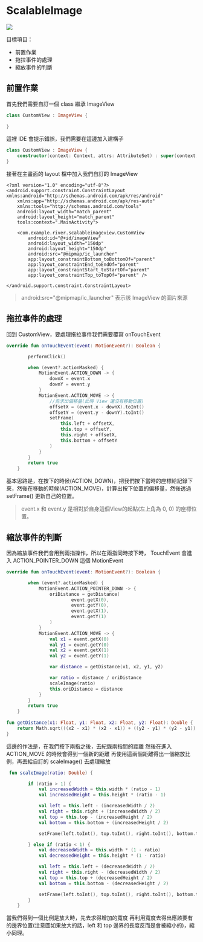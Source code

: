 ScalableImage
===

![](https://i.imgur.com/9ErOBhF.gif)

目標項目：
- 前置作業
- 拖拉事件的處理
- 縮放事件的判斷

## 前置作業
首先我們需要自訂一個 class 繼承 ImageView

```kotlin
class CustomView : ImageView {
        
}
```
這裡 IDE 會提示錯誤，我們需要在這邊加入建構子
```kotlin
class CustomView : ImageView {
    constructor(context: Context, attrs: AttributeSet) : super(context, attrs)
}
```

接著在主畫面的 layout 檔中加入我們自訂的 ImageView
```xml=
<?xml version="1.0" encoding="utf-8"?>
<android.support.constraint.ConstraintLayout xmlns:android="http://schemas.android.com/apk/res/android"
    xmlns:app="http://schemas.android.com/apk/res-auto"
    xmlns:tools="http://schemas.android.com/tools"
    android:layout_width="match_parent"
    android:layout_height="match_parent"
    tools:context=".MainActivity">

    <com.example.river.scalableimageview.CustomView
        android:id="@+id/imageView"
        android:layout_width="150dp"
        android:layout_height="150dp"
        android:src="@mipmap/ic_launcher"
        app:layout_constraintBottom_toBottomOf="parent"
        app:layout_constraintEnd_toEndOf="parent"
        app:layout_constraintStart_toStartOf="parent"
        app:layout_constraintTop_toTopOf="parent" />

</android.support.constraint.ConstraintLayout>
```
> android:src="@mipmap/ic_launcher" 表示該 ImageView 的圖片來源

## 拖拉事件的處理
回到 CustomView，要處理拖拉事件我們需要覆寫 onTouchEvent
```kotlin
override fun onTouchEvent(event: MotionEvent?): Boolean {

        performClick()

        when (event?.actionMasked) {
            MotionEvent.ACTION_DOWN -> {
                downX = event.x
                downY = event.y
            }
            MotionEvent.ACTION_MOVE -> {
                //先求出偏移量(此時 View 還沒有移動位置)
                offsetX = (event.x - downX).toInt()
                offsetY = (event.y - downY).toInt()
                setFrame(
                    this.left + offsetX,
                    this.top + offsetY,
                    this.right + offsetX,
                    this.bottom + offsetY
                )
            }
        }
        return true
    }
```

基本思路是，在按下的時候(ACTION_DOWN)，把我們按下當時的座標給記錄下來，然後在移動的時候(ACTION_MOVE)，計算出按下位置的偏移量，然後透過 setFrame() 更新自己的位置。
>event.x 和 event.y 是相對於自身這個View的起點(左上角為 0, 0) 的座標位置。

## 縮放事件的判斷

因為縮放事件我們會用到兩指操作，所以在兩指同時按下時， TouchEvent 會進入 ACTION_POINTER_DOWN 這個 MotionEvent
```kotlin
override fun onTouchEvent(event: MotionEvent?): Boolean {

        when (event?.actionMasked) {
            MotionEvent.ACTION_POINTER_DOWN -> {
                oriDistance = getDistance(
                        event.getX(0),
                        event.getY(0),
                        event.getX(1),
                        event.getY(1)
                )
            }
            MotionEvent.ACTION_MOVE -> {
                val x1 = event.getX(0)
                val y1 = event.getY(0)
                val x2 = event.getX(1)
                val y2 = event.getY(1)

                var distance = getDistance(x1, x2, y1, y2)

                var ratio = distance / oriDistance
                scaleImage(ratio)
                this.oriDistance = distance
            }
        }
        return true
    }
    
fun getDistance(x1: Float, y1: Float, x2: Float, y2: Float): Double {
    return Math.sqrt(((x2 - x1) * (x2 - x1)) + ((y2 - y1) * (y2 - y1)).toDouble())
}
```
這邊的作法是，在我們按下兩指之後，去紀錄兩指間的距離
然後在進入 ACTION_MOVE 的時候會得到一個新的距離
再使用這兩個距離得出一個縮放比例，再丟給自訂的 scaleImage() 去處理縮放

```kotlin
 fun scaleImage(ratio: Double) {

        if (ratio > 1) {
            val increasedWidth = this.width * (ratio - 1)
            val increasedHeight = this.height * (ratio - 1)

            val left = this.left - (increasedWidth / 2)
            val right = this.right + (increasedWidth / 2)
            val top = this.top - (increasedHeight / 2)
            val bottom = this.bottom + (increasedHeight / 2)

            setFrame(left.toInt(), top.toInt(), right.toInt(), bottom.toInt())

        } else if (ratio < 1) {
            val decreasedWidth = this.width * (1 - ratio) 
            val decreasedHeight = this.height * (1 - ratio) 

            val left = this.left + (decreasedWidth / 2)
            val right = this.right - (decreasedWidth / 2)
            val top = this.top + (decreasedHeight / 2)
            val bottom = this.bottom - (decreasedHeight / 2)

            setFrame(left.toInt(), top.toInt(), right.toInt(), bottom.toInt())
        }
    }
```

當我們得到一個比例是放大時，先去求得增加的寬度
再利用寬度去得出應該要有的邊界位置(注意圖如果放大的話，left 和 top 邊界的長度反而是會被縮小的)，縮小同理。